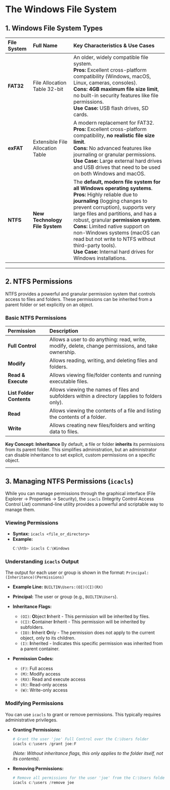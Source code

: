 # The Windows File System


## 1. Windows File System Types

| File System | Full Name | Key Characteristics & Use Cases |
| :--- | :--- | :--- |
| **FAT32** | File Allocation Table 32-bit | An older, widely compatible file system. <br> **Pros:** Excellent cross-platform compatibility (Windows, macOS, Linux, cameras, consoles). <br> **Cons:** **4GB maximum file size limit**, no built-in security features like file permissions. <br> **Use Case:** USB flash drives, SD cards. |
| **exFAT** | Extensible File Allocation Table | A modern replacement for FAT32. <br> **Pros:** Excellent cross-platform compatibility, **no realistic file size limit**. <br> **Cons:** No advanced features like journaling or granular permissions. <br> **Use Case:** Large external hard drives and USB drives that need to be used on both Windows and macOS. |
| **NTFS** | **New Technology File System** | The **default, modern file system for all Windows operating systems**. <br> **Pros:** Highly reliable due to **journaling** (logging changes to prevent corruption), supports very large files and partitions, and has a robust, granular **permission system**. <br> **Cons:** Limited native support on non-Windows systems (macOS can read but not write to NTFS without third-party tools). <br> **Use Case:** Internal hard drives for Windows installations. |

---

## 2. NTFS Permissions

NTFS provides a powerful and granular permission system that controls access to files and folders. These permissions can be inherited from a parent folder or set explicitly on an object.

### Basic NTFS Permissions

| Permission | Description |
| :--- | :--- |
| **Full Control**| Allows a user to do anything: read, write, modify, delete, change permissions, and take ownership. |
| **Modify** | Allows reading, writing, and deleting files and folders. |
| **Read & Execute**| Allows viewing file/folder contents and running executable files. |
| **List Folder Contents**| Allows viewing the names of files and subfolders within a directory (applies to folders only). |
| **Read** | Allows viewing the contents of a file and listing the contents of a folder. |
| **Write** | Allows creating new files/folders and writing data to files. |

**Key Concept: Inheritance**
By default, a file or folder **inherits** its permissions from its parent folder. This simplifies administration, but an administrator can disable inheritance to set explicit, custom permissions on a specific object.

---

## 3. Managing NTFS Permissions (`icacls`)

While you can manage permissions through the graphical interface (File Explorer -> Properties -> Security), the `icacls` (Integrity Control Access Control List) command-line utility provides a powerful and scriptable way to manage them.

### Viewing Permissions
*   **Syntax:** `icacls <file_or_directory>`
*   **Example:**
    ```powershell
    C:\htb> icacls C:\Windows
    ```

### Understanding `icacls` Output
The output for each user or group is shown in the format: `Principal:(Inheritance)(Permissions)`

*   **Example Line:** `BUILTIN\Users:(OI)(CI)(RX)`

*   **Principal:** The user or group (e.g., `BUILTIN\Users`).
*   **Inheritance Flags:**
    *   `(OI)`: **O**bject **I**nherit - This permission will be inherited by files.
    *   `(CI)`: **C**ontainer **I**nherit - This permission will be inherited by subfolders.
    *   `(IO)`: **I**nherit **O**nly - The permission does not apply to the current object, only to its children.
    *   `(I)`: **I**nherited - Indicates this specific permission was inherited from a parent container.
*   **Permission Codes:**
    *   `(F)`: Full access
    *   `(M)`: Modify access
    *   `(RX)`: Read and execute access
    *   `(R)`: Read-only access
    *   `(W)`: Write-only access

### Modifying Permissions
You can use `icacls` to grant or remove permissions. This typically requires administrative privileges.

*   **Granting Permissions:**
    ```powershell
    # Grant the user 'joe' Full Control over the C:\Users folder
    icacls c:\users /grant joe:F
    ```
    *(Note: Without inheritance flags, this only applies to the folder itself, not its contents).*

*   **Removing Permissions:**
    ```powershell
    # Remove all permissions for the user 'joe' from the C:\Users folder
    icacls c:\users /remove joe
    ```
